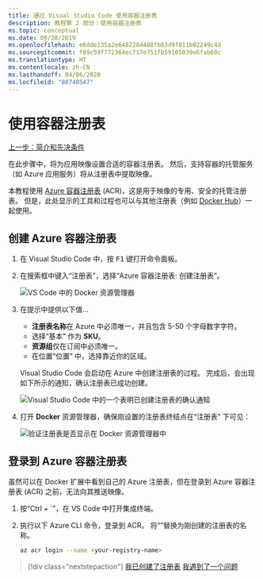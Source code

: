 ```yaml
---
title: 通过 Visual Studio Code 使用容器注册表
description: 教程第 2 部分：使用容器注册表
ms.topic: conceptual
ms.date: 09/20/2019
ms.openlocfilehash: e6dde135a2e6482284488fb83d9f811b02249c4d
ms.sourcegitcommit: f89c59f772364ec717e751fb59105039e6fab60c
ms.translationtype: HT
ms.contentlocale: zh-CN
ms.lasthandoff: 04/06/2020
ms.locfileid: "80740547"
---
```

# <a name="use-a-container-registry"></a>使用容器注册表

[上一步：简介和先决条件](tutorial-vscode-docker-node-01.md)

在此步骤中，将为应用映像设置合适的容器注册表。 然后，支持容器的托管服务（如 Azure 应用服务）将从注册表中提取映像。

本教程使用 [Azure 容器注册表](https://azure.microsoft.com/services/container-registry/) (ACR)，这是用于映像的专用、安全的托管注册表。 但是，此处显示的工具和过程也可以与其他注册表（例如 [Docker Hub](https://hub.docker.com/)）一起使用。

## <a name="create-an-azure-container-registry"></a>创建 Azure 容器注册表

1. 在 Visual Studio Code 中，按 <kbd>F1</kbd> 键打开命令面板。 

1. 在搜索框中键入“注册表”，选择“Azure 容器注册表:  创建注册表”。

   ![VS Code 中的 Docker 资源管理器](media/deploy-containers/docker-create-registry.jpg)

1. 在提示中提供以下值...

    - **注册表名称**在 Azure 中必须唯一，并且包含 5-50 个字母数字字符。
    - 选择“基本”  作为 **SKU**。
    - **资源组**仅在订阅中必须唯一。
    - 在位置“位置”  中，选择靠近你的区域。

    Visual Studio Code 会启动在 Azure 中创建注册表的过程。 完成后，会出现如下所示的通知，确认注册表已成功创建。

   ![Visual Studio Code 中的一个表明已创建注册表的确认通知](media/deploy-containers/registry-created.jpg)

1. 打开 **Docker** 资源管理器，确保刚设置的注册表终结点在“注册表”  下可见：

   ![验证注册表是否显示在 Docker 资源管理器中](media/deploy-containers/docker-explorer-registry.jpg)

## <a name="sign-in-to-azure-container-registry"></a>登录到 Azure 容器注册表

虽然可以在 Docker 扩展中看到自己的 Azure 注册表，但在登录到 Azure 容器注册表 (ACR) 之前，无法向其推送映像。

1. 按“Ctrl + `”，在 VS Code 中打开集成终端。<kbd></kbd> 

1. 执行以下 Azure CLI 命令，登录到 ACR。 将“<your-registry-name>”替换为刚创建的注册表的名称。

    ```bash
    az acr login --name <your-registry-name>
    ```

> [!div class="nextstepaction"]
> [我已创建了注册表](tutorial-vscode-docker-node-03.md) [我遇到了一个问题](https://www.research.net/r/PWZWZ52?tutorial=docker-extension&step=create-registry)
